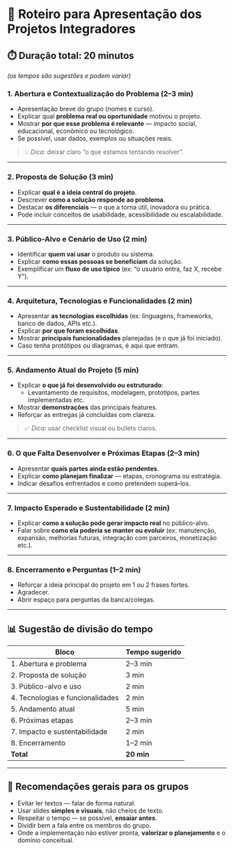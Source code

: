# 📝 Roteiro para Apresentação dos Projetos Integradores


## ⏱️ Duração total: 20 minutos
*(os tempos são sugestões e podem variar)*

### 1. Abertura e Contextualização do Problema (2–3 min)
- Apresentação breve do grupo (nomes e curso).
- Explicar qual **problema real ou oportunidade** motivou o projeto.
- Mostrar **por que esse problema é relevante** — impacto social, educacional, econômico ou tecnológico.
- Se possível, usar dados, exemplos ou situações reais.

> 💡 *Dica:* deixar claro “o que estamos tentando resolver”.

---

### 2. Proposta de Solução (3 min)
- Explicar **qual é a ideia central do projeto**.
- Descrever **como a solução responde ao problema**.
- Destacar **os diferenciais** — o que a torna útil, inovadora ou prática.
- Pode incluir conceitos de usabilidade, acessibilidade ou escalabilidade.

---

### 3. Público-Alvo e Cenário de Uso (2 min)
- Identificar **quem vai usar** o produto ou sistema.
- Explicar **como essas pessoas se beneficiam** da solução.
- Exemplificar um **fluxo de uso típico** (ex: “o usuário entra, faz X, recebe Y”).

---

### 4. Arquitetura, Tecnologias e Funcionalidades (2 min)
- Apresentar **as tecnologias escolhidas** (ex: linguagens, frameworks, banco de dados, APIs etc.).
- Explicar **por que foram escolhidas**.
- Mostrar **principais funcionalidades** planejadas (e o que já foi iniciado).
- Caso tenha protótipos ou diagramas, é aqui que entram.

---

### 5. Andamento Atual do Projeto (5 min)
- Explicar **o que já foi desenvolvido ou estruturado**:
  - Levantamento de requisitos, modelagem, protótipos, partes implementadas etc.
- Mostrar **demonstrações** das principais features.
- Reforçar as entregas já concluídas com clareza.

> ✅ *Dica:* usar checklist visual ou bullets claros.

---

### 6. O que Falta Desenvolver e Próximas Etapas (2–3 min)
- Apresentar **quais partes ainda estão pendentes**.
- Explicar **como planejam finalizar** — etapas, cronograma ou estratégia.
- Indicar desafios enfrentados e como pretendem superá-los.

---

### 7. Impacto Esperado e Sustentabilidade (2 min)
- Explicar **como a solução pode gerar impacto real** no público-alvo.
- Falar sobre **como ela poderia se manter ou evoluir** (ex: manutenção, expansão, melhorias futuras, integração com parceiros, monetização etc.).

---

### 8. Encerramento e Perguntas (1–2 min)
- Reforçar a ideia principal do projeto em 1 ou 2 frases fortes.
- Agradecer.
- Abrir espaço para perguntas da banca/colegas.

---

## 📊 Sugestão de divisão do tempo

| Bloco                                    | Tempo sugerido |
|-------------------------------------------|----------------|
| 1. Abertura e problema                    | 2–3 min        |
| 2. Proposta de solução                    | 3 min          |
| 3. Público-alvo e uso                     | 2 min          |
| 4. Tecnologias e funcionalidades          | 2 min          |
| 5. Andamento atual                        | 5 min          |
| 6. Próximas etapas                        | 2–3 min        |
| 7. Impacto e sustentabilidade             | 2 min          |
| 8. Encerramento                           | 1–2 min        |
| **Total**                                 | **20 min**     |

---

## 🧭 Recomendações gerais para os grupos
- Evitar ler textos — falar de forma natural.
- Usar slides **simples e visuais**, não cheios de texto.
- Respeitar o tempo — se possível, **ensaiar antes**.
- Dividir bem a fala entre os membros do grupo.
- Onde a implementação não estiver pronta, **valorizar o planejamento** e o domínio conceitual.
